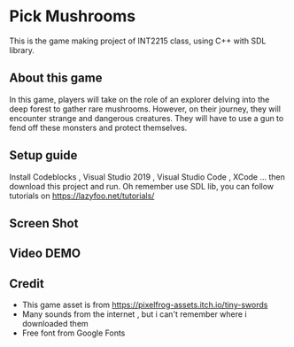 
# Pick Mushrooms
This is the game making project of INT2215 class, using C++ with SDL library.

## About this game
In this game, players will take on the role of an explorer delving into the deep forest to gather rare mushrooms. However, on their journey, they will encounter strange and dangerous creatures. They will have to use a gun to fend off these monsters and protect themselves.

## Setup guide
Install Codeblocks , Visual Studio 2019 , Visual Studio Code , XCode ... then download this project and run.
Oh remember use SDL lib, you can  follow tutorials on https://lazyfoo.net/tutorials/

## Screen Shot

## Video DEMO

## Credit
- This game asset is from https://pixelfrog-assets.itch.io/tiny-swords
- Many sounds from the internet , but i can't remember where i downloaded them
- Free font from Google Fonts
